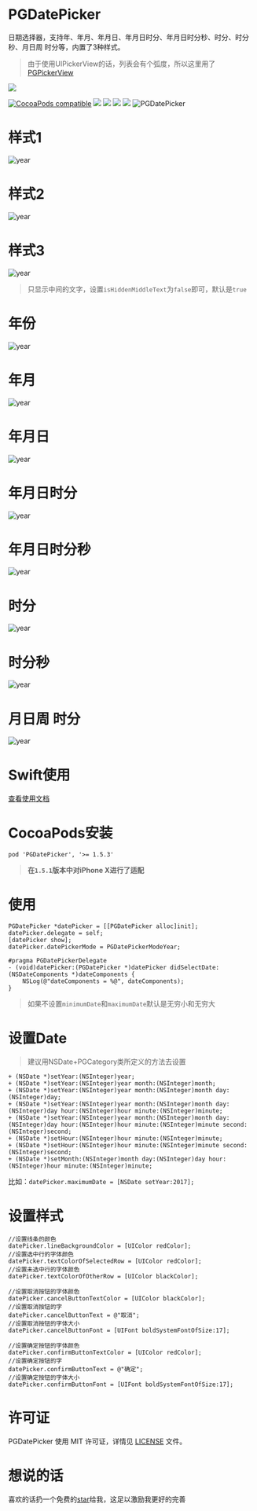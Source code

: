 # PGDatePicker
日期选择器，支持年、年月、年月日、年月日时分、年月日时分秒、时分、时分秒、月日周 时分等，内置了3种样式。

> 由于使用UIPickerView的话，列表会有个弧度，所以这里用了[PGPickerView](https://github.com/xiaozhuxiong121/PGPickerView)  

![](F734F5F9-FB12-4BA7-B43E-B39D0FF1DA3B.png)  

[![CocoaPods compatible](https://img.shields.io/cocoapods/v/PGDatePicker.svg)](https://cocoapods.org/pods/PGDatePicker)
![](https://img.shields.io/badge/platform-iOS-red.svg) ![](https://img.shields.io/badge/language-Objective--C-orange.svg)
![](https://img.shields.io/badge/license-MIT%20License-brightgreen.svg) 
 [![](https://img.shields.io/badge/jianshu-piggybear-red.svg)](http://www.jianshu.com/u/3740632b2002)
![PGDatePicker](PGDatePicker.gif)    
# 样式1
![year](Images/样式1.png)
# 样式2
![year](Images/样式2.png)
# 样式3
![year](Images/样式3.png)

> 只显示中间的文字，设置```isHiddenMiddleText```为```false```即可，默认是```true```

# 年份
![year](Images/年.jpg)

# 年月
![year](Images/年月.jpg)

# 年月日
![year](Images/年月日.jpg)

# 年月日时分
![year](Images/年月日时分.jpg)

# 年月日时分秒
![year](Images/年月日时分秒.jpg)

# 时分
![year](Images/时分.jpg)

# 时分秒
![year](Images/时分秒.jpg)

# 月日周 时分
![year](Images/月日周时分.jpg)

# Swift使用
[查看使用文档](Swift.md) 

# CocoaPods安装

```
pod 'PGDatePicker', '>= 1.5.3'
```

> **在`1.5.1`版本中对iPhone X进行了适配** 

# 使用
```
PGDatePicker *datePicker = [[PGDatePicker alloc]init];
datePicker.delegate = self;
[datePicker show];
datePicker.datePickerMode = PGDatePickerModeYear;
 
#pragma PGDatePickerDelegate
- (void)datePicker:(PGDatePicker *)datePicker didSelectDate:(NSDateComponents *)dateComponents {
    NSLog(@"dateComponents = %@", dateComponents);
}
```
> 如果不设置```minimumDate```和```maximumDate```默认是无穷小和无穷大

# 设置Date
> 建议用NSDate+PGCategory类所定义的方法去设置  

```
+ (NSDate *)setYear:(NSInteger)year;
+ (NSDate *)setYear:(NSInteger)year month:(NSInteger)month;
+ (NSDate *)setYear:(NSInteger)year month:(NSInteger)month day:(NSInteger)day;
+ (NSDate *)setYear:(NSInteger)year month:(NSInteger)month day:(NSInteger)day hour:(NSInteger)hour minute:(NSInteger)minute;
+ (NSDate *)setYear:(NSInteger)year month:(NSInteger)month day:(NSInteger)day hour:(NSInteger)hour minute:(NSInteger)minute second:(NSInteger)second;
+ (NSDate *)setHour:(NSInteger)hour minute:(NSInteger)minute;
+ (NSDate *)setHour:(NSInteger)hour minute:(NSInteger)minute second:(NSInteger)second;
+ (NSDate *)setMonth:(NSInteger)month day:(NSInteger)day hour:(NSInteger)hour minute:(NSInteger)minute;
```  
比如：```datePicker.maximumDate = [NSDate setYear:2017];```

# 设置样式
```
//设置线条的颜色
datePicker.lineBackgroundColor = [UIColor redColor];
//设置选中行的字体颜色
datePicker.textColorOfSelectedRow = [UIColor redColor];
//设置未选中行的字体颜色
datePicker.textColorOfOtherRow = [UIColor blackColor];

//设置取消按钮的字体颜色
datePicker.cancelButtonTextColor = [UIColor blackColor];
//设置取消按钮的字
datePicker.cancelButtonText = @"取消";
//设置取消按钮的字体大小
datePicker.cancelButtonFont = [UIFont boldSystemFontOfSize:17];

//设置确定按钮的字体颜色
datePicker.confirmButtonTextColor = [UIColor redColor];
//设置确定按钮的字
datePicker.confirmButtonText = @"确定";
//设置确定按钮的字体大小
datePicker.confirmButtonFont = [UIFont boldSystemFontOfSize:17];

```

# 许可证

PGDatePicker 使用 MIT 许可证，详情见 [LICENSE](LICENSE) 文件。

# 想说的话
喜欢的话扔一个免费的[star](https://github.com/xiaozhuxiong121/PGDatePicker)给我，这足以激励我更好的完善


